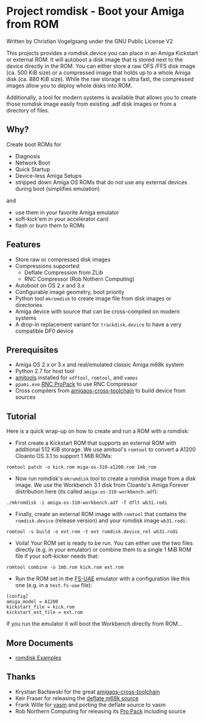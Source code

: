 # Project romdisk - Boot your Amiga from ROM

Written by Christian Vogelgsang under the GNU Public License V2

This projects provides a romdisk.device you can place in an Amiga Kickstart
or external ROM. It will autoboot a disk image that is stored next to the
device directly in the ROM. You can either store a raw OFS /FFS disk image
(ca. 500 KiB size) or a compressed image that holds up to a whole Amiga
disk (ca. 880 KiB size). While the raw storage is ultra fast, the compressed
images allow you to deploy whole disks into ROM.

Additionally, a tool for modern systems is available that allows you to
create those romdisk image easily from existing .adf disk images or from
a directory of files.

## Why?

Create boot ROMs for

* Diagnosis
* Network Boot
* Quick Startup
* Device-less Amiga Setups
* stripped down Amiga OS ROMs that do not use any external devices
  during boot (simplifies emulation)

and

* use them in your favorite Amiga emulator
* soft-kick'em in your accelerator card
* flash or burn them to ROMs

## Features

* Store raw or compressed disk images
* Compressions supported:
  * Deflate Compression from ZLib
  * RNC Compressor (Rob Nothern Computing)
* Autoboot on OS 2.x and 3.x
* Configurable image geometry, boot priority
* Python tool `mkromdisk` to create image file from disk images or directories
* Amiga device with source that can be cross-compiled on modern systems
* A drop-in replacement variant for `trackdisk.device` to have a very
  compatible DF0 device

## Prerequisites

* Amiga OS 2.x or 3.x and real/emulated classic Amiga m68k system
* Python 2.7 for host tool
* [amitools][1] installed for `xdftool`, `romtool`, and `vamos`
* `ppami.exe` [RNC ProPack][2] to use RNC Compressor
* Cross compilers from [amigaos-cross-toolchain][3] to build device from sources

[1]: https://github.com/cnvogelg/amitools
[2]: http://aminet.net/package/util/pack/RNC_ProPack
[3]: https://github.com/cahirwpz/amigaos-cross-toolchain

## Tutorial

Here is a quick wrap-up on how to create and run a ROM with a romdisk:

* First create a Kickstart ROM that supports an external ROM with additional
  512 KiB storage. We use amitool's `romtool` to convert a A1200 Cloanto OS 3.1
  to support 1 MiB ROMs:

```
romtool patch -o kick.rom miga-os-310-a1200.rom 1mb_rom
```

* Now run romdisk's `mkromdisk` tool to create a romdisk image from a disk
  image. We use the Workbench 3.1 disk from Cloanto's Amiga Forever distribution
  here (its called `amiga-os-310-workbench.adf`):

```
./mkromdisk -i amiga-os-310-workbench.adf -f dflt wb31.rodi
```

* Finally, create an external ROM image with `romtool` that contains the
`romdisk.device` (release version) and your romdisk image `wb31.rodi`:

```
romtool -v build -o ext.rom -t ext romdisk.device_rel wb31.rodi
```

* Voila! Your ROM set is ready to be run. You can either use the two files
directly (e.g. in your emulator) or combine them to a single 1 MiB ROM file
if your soft-kicker needs that:

```
romtool combine -o 1mb.rom kick.rom ext.rom
```

* Run the ROM set in the [FS-UAE][1] emulator with a configuration like this
one (e.g. in a `test.fs-uae` file):

```
[config]
amiga_model = A1200
kickstart_file = kick.rom
kickstart_ext_file = ext.rom
```

If you run the emulator it will boot the Workbench directly from ROM...

[1]: https://fs-uae.net

## More Documents

* [romdisk Examples](doc/examples.md)

## Thanks

* Krystian Bacławski for the great [amigaos-cross-toolchain][1]
* Keir Fraser for releasing the [deflate m68k source][2]
* Frank Wille for [vasm][3] and porting the deflate source to vasm
* Rob Northern Computing for releasing its [Pro Pack][4] including source

[1]: https://github.com/cahirwpz/amigaos-cross-toolchain
[2]: https://github.com/keirf/Amiga-Stuff/blob/master/inflate.asm
[3]: http://sun.hasenbraten.de/vasm/
[4]: http://aminet.net/package/util/pack/RNC_ProPack
